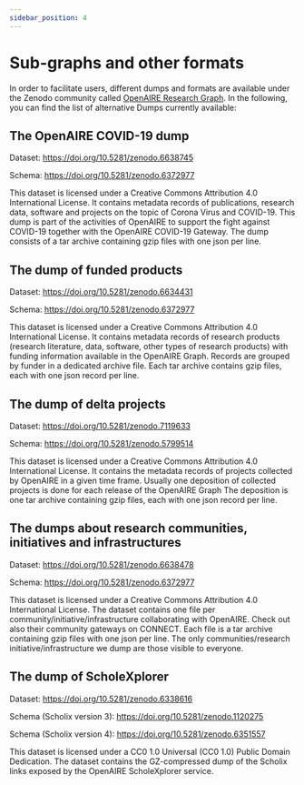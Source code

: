 ```yaml
---
sidebar_position: 4
---
```


# Sub-graphs and other formats

In order to facilitate users, different dumps and formats are available under the Zenodo community called  [OpenAIRE Research Graph](https://zenodo.org/communities/openaire-research-graph).
In the following, you can find the list of alternative Dumps currently available:

## The OpenAIRE COVID-19 dump

 Dataset: https://doi.org/10.5281/zenodo.6638745

 Schema: https://doi.org/10.5281/zenodo.6372977
    
 This dataset is licensed under a Creative Commons Attribution 4.0 International License.
    It contains metadata records of publications, research data, software and projects on the topic of Corona Virus and COVID-19. 
This dump is part of the activities of OpenAIRE to support the fight against COVID-19 together with the OpenAIRE COVID-19 Gateway. 
The dump consists of a tar archive containing gzip files with one json per line.

## The dump of funded products

 Dataset: https://doi.org/10.5281/zenodo.6634431

 Schema: https://doi.org/10.5281/zenodo.6372977

 This dataset is licensed under a Creative Commons Attribution 4.0 International License.
It contains metadata records of research products (research literature, data, software, other types of research products) with funding 
information available in the OpenAIRE Graph. Records are grouped by funder in a dedicated archive file. Each tar archive contains 
gzip files, each with one json record per line.

## The dump of delta projects

 Dataset: https://doi.org/10.5281/zenodo.7119633

 Schema: https://doi.org/10.5281/zenodo.5799514
  
 This dataset is licensed under a Creative Commons Attribution 4.0 International License.
  It contains the metadata records of projects collected by OpenAIRE in a given time frame. Usually one deposition of collected projects is done for each release of the OpenAIRE Graph
 The deposition is one tar archive containing gzip files, each with one json record per line.

## The dumps about research communities, initiatives and infrastructures

 Dataset: https://doi.org/10.5281/zenodo.6638478

 Schema: https://doi.org/10.5281/zenodo.6372977

 This dataset is licensed under a Creative Commons Attribution 4.0 International License.
The dataset contains one file per community/initiative/infrastructure collaborating with OpenAIRE. Check out also their community gateways on 
 CONNECT. Each file is a tar archive containing gzip files with one json per line. The only communities/research initiative/infrastructure we dump are those visible to everyone. 

## The dump of ScholeXplorer

 Dataset: https://doi.org/10.5281/zenodo.6338616
 
 Schema (Scholix version 3): https://doi.org/10.5281/zenodo.1120275
 
 Schema (Scholix version 4): https://doi.org/10.5281/zenodo.6351557

 This dataset is licensed under a CC0 1.0 Universal (CC0 1.0) Public Domain Dedication.
The dataset contains the GZ-compressed dump of the Scholix links exposed by the OpenAIRE ScholeXplorer service.
 

